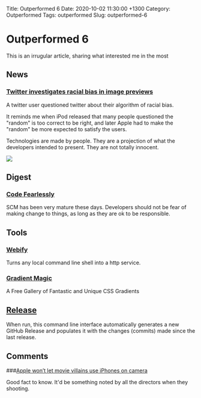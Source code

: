 Title: Outperformed 6
Date: 2020-10-02 11:30:00 +1300
Category: Outperformed
Tags: outperformed
Slug: outperformed-6

# Outperformed 6

This is an irrugular article, sharing what interested me in the most 

## News

### [Twitter investigates racial bias in image previews](https://www.bbc.com/news/technology-54234822)

A twitter user questioned twitter about their algorithm of racial bias.

It reminds me when iPod released that many people questioned the "random" is too correct to be right, and later Apple had to make the "random" be more expected to satisfy the users.

Technologies are made by people. They are a projection of what the developers intended to present. They are not totally innocent.

![]({attach}/images/outperformed-6/16015922237224.jpg)


## Digest

### [Code Fearlessly](http://cam.ly/blog/2010/12/code-fearlessly/)

SCM has been very mature these days. Developers should not be fear of making change to things, as long as they are ok to be responsible.

## Tools

### [Webify](https://github.com/beefsack/webify)

Turns any local command line shell into a http service.

### [Gradient Magic](https://www.gradientmagic.com/)

A Free Gallery of Fantastic and Unique CSS Gradients

## [Release](https://github.com/vercel/release)

When run, this command line interface automatically generates a new GitHub Release and populates it with the changes (commits) made since the last release.

## Comments

###[Apple won’t let movie villains use iPhones on camera](https://finance.yahoo.com/news/2020-02-26-rian-johnson-apple-movie-villains-use-iphones-on-came.html)

Good fact to know. It'd be something noted by all the directors when they shooting.
